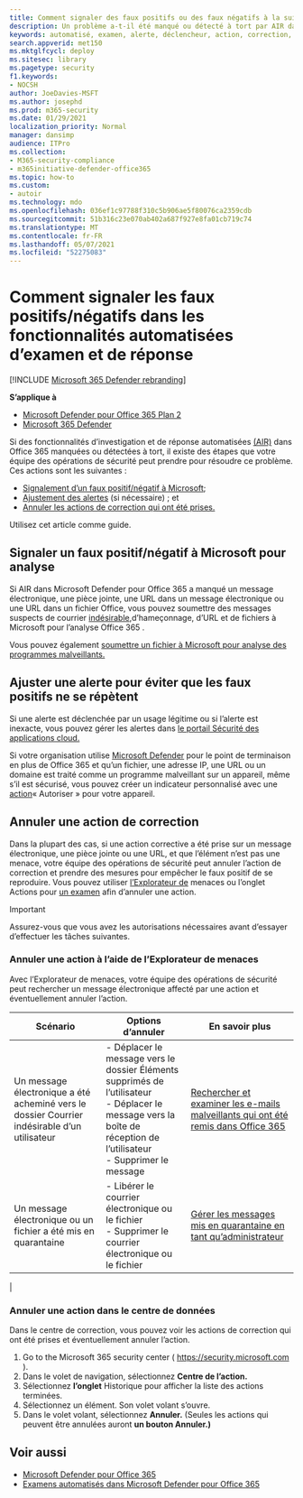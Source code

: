 ```yaml
---
title: Comment signaler des faux positifs ou des faux négatifs à la suite d’un examen automatisé dans Microsoft Defender pour Office 365
description: Un problème a-t-il été manqué ou détecté à tort par AIR dans Microsoft Defender Office 365 ? Découvrez comment soumettre des faux positifs ou des faux négatifs à Microsoft pour analyse.
keywords: automatisé, examen, alerte, déclencheur, action, correction, faux positif, faux négatif
search.appverid: met150
ms.mktglfcycl: deploy
ms.sitesec: library
ms.pagetype: security
f1.keywords:
- NOCSH
author: JoeDavies-MSFT
ms.author: josephd
ms.prod: m365-security
ms.date: 01/29/2021
localization_priority: Normal
manager: dansimp
audience: ITPro
ms.collection:
- M365-security-compliance
- m365initiative-defender-office365
ms.topic: how-to
ms.custom:
- autoir
ms.technology: mdo
ms.openlocfilehash: 036ef1c97788f310c5b906ae5f80076ca2359cdb
ms.sourcegitcommit: 51b316c23e070ab402a687f927e8fa01cb719c74
ms.translationtype: MT
ms.contentlocale: fr-FR
ms.lasthandoff: 05/07/2021
ms.locfileid: "52275083"
---
```

# <a name="how-to-report-false-positivesnegatives-in-automated-investigation-and-response-capabilities"></a>Comment signaler les faux positifs/négatifs dans les fonctionnalités automatisées d’examen et de réponse

[!INCLUDE [Microsoft 365 Defender rebranding](../includes/microsoft-defender-for-office.md)]

**S’applique à**
- [Microsoft Defender pour Office 365 Plan 2](defender-for-office-365.md)
- [Microsoft 365 Defender](../defender/microsoft-365-defender.md)

Si des fonctionnalités d’investigation et de réponse automatisées [(AIR)](automated-investigation-response-office.md) dans Office 365 manquées ou détectées à tort, il existe des étapes que votre équipe des opérations de sécurité peut prendre pour résoudre ce problème. Ces actions sont les suivantes :

- [Signalement d’un faux positif/négatif à Microsoft](#report-a-false-positivenegative-to-microsoft-for-analysis);
- [Ajustement des alertes](#adjust-an-alert-to-prevent-false-positives-from-recurring) (si nécessaire) ; et
- [Annuler les actions de correction qui ont été prises.](#undo-a-remediation-action)

Utilisez cet article comme guide.

## <a name="report-a-false-positivenegative-to-microsoft-for-analysis"></a>Signaler un faux positif/négatif à Microsoft pour analyse

Si AIR dans Microsoft Defender pour Office 365 a manqué un message électronique, une pièce jointe, une URL dans un message électronique ou une URL dans un fichier Office, vous pouvez soumettre des messages suspects de courrier [indésirable,](admin-submission.md)d’hameçonnage, d’URL et de fichiers à Microsoft pour l’analyse Office 365 .

Vous pouvez également [soumettre un fichier à Microsoft pour analyse des programmes malveillants.](https://www.microsoft.com/wdsi/filesubmission)

## <a name="adjust-an-alert-to-prevent-false-positives-from-recurring"></a>Ajuster une alerte pour éviter que les faux positifs ne se répètent

Si une alerte est déclenchée par un usage légitime ou si l’alerte est inexacte, vous pouvez gérer les alertes dans [le portail Sécurité des applications cloud.](/cloud-app-security/managing-alerts)

Si votre organisation utilise [Microsoft Defender](/windows/security/threat-protection) pour le point de terminaison en plus de Office 365 et qu’un fichier, une adresse IP, une URL ou un domaine est traité comme un programme malveillant sur un appareil, même s’il est sécurisé, vous pouvez créer un indicateur personnalisé avec une [action](/windows/security/threat-protection/microsoft-defender-atp/manage-indicators)« Autoriser » pour votre appareil.

## <a name="undo-a-remediation-action"></a>Annuler une action de correction

Dans la plupart des cas, si une action corrective a été prise sur un message électronique, une pièce jointe ou une URL, et que l’élément n’est pas une menace, votre équipe des opérations de sécurité peut annuler l’action de correction et prendre des mesures pour empêcher le faux positif de se reproduire. Vous pouvez utiliser [l’Explorateur de](#undo-an-action-using-threat-explorer) menaces ou l’onglet Actions pour [un examen](#undo-an-action-in-the-action-center) afin d’annuler une action.

> [!IMPORTANT]
> Assurez-vous que vous avez les autorisations nécessaires avant d’essayer d’effectuer les tâches suivantes.

### <a name="undo-an-action-using-threat-explorer"></a>Annuler une action à l’aide de l’Explorateur de menaces

Avec l’Explorateur de menaces, votre équipe des opérations de sécurité peut rechercher un message électronique affecté par une action et éventuellement annuler l’action.

|Scénario|Options d’annuler|En savoir plus|
|---|---|---|
|Un message électronique a été acheminé vers le dossier Courrier indésirable d’un utilisateur|- Déplacer le message vers le dossier Éléments supprimés de l’utilisateur<br/>- Déplacer le message vers la boîte de réception de l’utilisateur<br/>- Supprimer le message|[Rechercher et examiner les e-mails malveillants qui ont été remis dans Office 365](investigate-malicious-email-that-was-delivered.md)|
|Un message électronique ou un fichier a été mis en quarantaine|- Libérer le courrier électronique ou le fichier<br/>- Supprimer le courrier électronique ou le fichier|[Gérer les messages mis en quarantaine en tant qu’administrateur](manage-quarantined-messages-and-files.md)|
|

### <a name="undo-an-action-in-the-action-center"></a>Annuler une action dans le centre de données

Dans le centre de correction, vous pouvez voir les actions de correction qui ont été prises et éventuellement annuler l’action.

1. Go to the Microsoft 365 security center ( <https://security.microsoft.com> ).
2. Dans le volet de navigation, sélectionnez **Centre de l’action.**
3. Sélectionnez **l’onglet** Historique pour afficher la liste des actions terminées.
4. Sélectionnez un élément. Son volet volant s’ouvre.
5. Dans le volet volant, sélectionnez **Annuler.** (Seules les actions qui peuvent être annulées auront **un bouton Annuler.)**

## <a name="see-also"></a>Voir aussi

- [Microsoft Defender pour Office 365](defender-for-office-365.md)
- [Examens automatisés dans Microsoft Defender pour Office 365](office-365-air.md)
